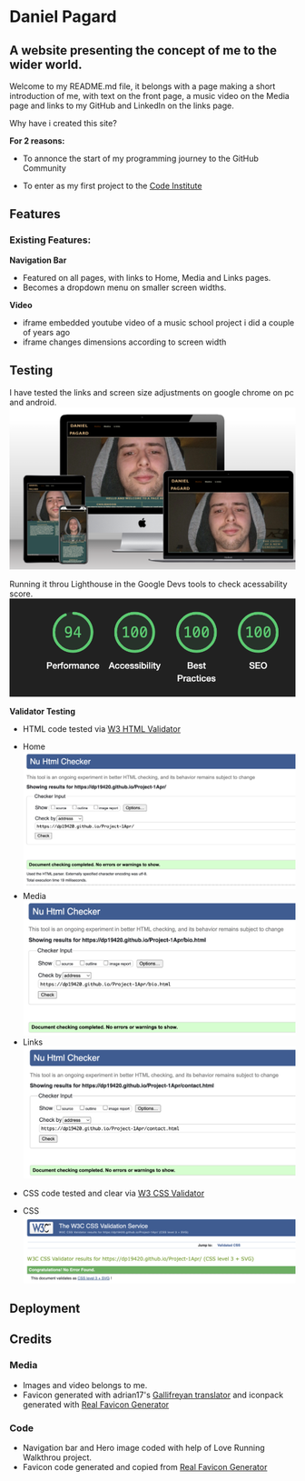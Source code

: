 # Daniel Pagard

## A website presenting the concept of me to the wider world.  

Welcome to my README.md file, it belongs with a page making a short introduction of me, with text on the front page, a music video on the Media page and links to my GitHub and LinkedIn on the links page.

Why have i created this site?

**For 2 reasons:**

 - To annonce the start of my programming journey to the GitHub Community

 - To enter as my first project to the [Code Institute](https://codeinstitute.net/se/?nab=1)
 

## Features

### Existing Features:

**Navigation Bar**

- Featured on all pages, with links to Home, Media and Links pages.
- Becomes a dropdown menu on smaller screen widths.

**Video**

- iframe embedded youtube video of a music school project i did a couple of years ago
- iframe changes dimensions according to screen width


## Testing
I have tested the links and screen size adjustments on google chrome on pc and android.
![multi screen mockup](assets/images/readme/mockup.png)

Running it throu Lighthouse in the Google Devs tools to check acessability score.
![Lighthouse test score](assets/images/readme/lighthouse.png)

**Validator Testing**

- HTML code tested via [W3 HTML Validator](https://validator.w3.org/)
+ Home
![W3 test index](assets/images/readme/w3%20index.png)
+ Media
![W3 test media](assets/images/readme/w3%20media.png)
+ Links
![W3 test links](assets/images/readme/w3%20contact.png)

- CSS code tested and clear via [W3 CSS Validator](https://jigsaw.w3.org/css-validator/)
+ CSS
![W3 test css](assets/images/readme/css.png)

## Deployment

## Credits

### Media

- Images and video belongs to me.
- Favicon generated with  adrian17's [Gallifreyan translator](https://adrian17.github.io/Gallifreyan/) and iconpack generated with [Real Favicon Generator](https://realfavicongenerator.net/)

### Code

- Navigation bar and Hero image coded with help of Love Running Walkthrou project.
- Favicon code generated and copied from [Real Favicon Generator](https://realfavicongenerator.net/)